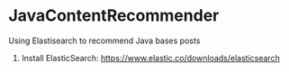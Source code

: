 # JavaContentRecommender
Using Elastisearch to recommend Java bases posts
1. Install ElasticSearch: https://www.elastic.co/downloads/elasticsearch
